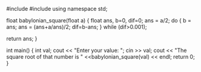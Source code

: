 #include<iostream>
#include<cmath>
using namespace std;

float babylonian_square(float a) {
  float ans, b=0, dif=0;
  ans = a/2;
  do {
    b = ans;
    ans = (ans+a/ans)/2;
    dif=b-ans;
  } while (dif>0.001);

  return ans;
}

int main() {
  int val;
cout << "Enter your value: ";
cin >> val;
cout << "The square root of that number is " <<babylonian_square(val) << endl;
return 0;
}
